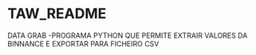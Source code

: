# TAW_README

DATA GRAB -PROGRAMA PYTHON QUE PERMITE EXTRAIR VALORES DA BINNANCE E EXPORTAR PARA FICHEIRO CSV 
